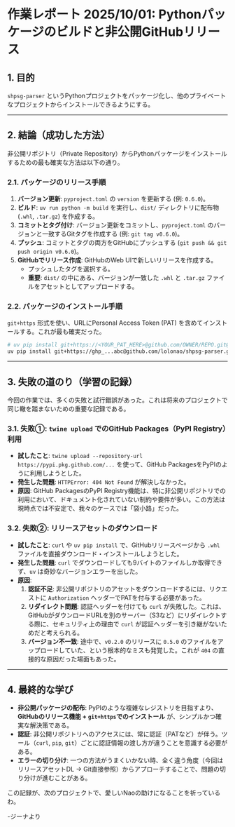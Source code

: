 
# 作業レポート 2025/10/01: Pythonパッケージのビルドと非公開GitHubリリース

## 1. 目的

`shpsg-parser` というPythonプロジェクトをパッケージ化し、他のプライベートなプロジェクトからインストールできるようにする。

---

## 2. 結論（成功した方法）

非公開リポジトリ（Private Repository）からPythonパッケージをインストールするための最も確実な方法は以下の通り。

### 2.1. パッケージのリリース手順

1.  **バージョン更新**: `pyproject.toml` の `version` を更新する (例: `0.6.0`)。
2.  **ビルド**: `uv run python -m build` を実行し、`dist/` ディレクトリに配布物 (`.whl`, `.tar.gz`) を作成する。
3.  **コミットとタグ付け**: バージョン更新をコミットし、`pyproject.toml` のバージョンと一致するGitタグを作成する (例: `git tag v0.6.0`)。
4.  **プッシュ**: コミットとタグの両方をGitHubにプッシュする (`git push && git push origin v0.6.0`)。
5.  **GitHubでリリース作成**: GitHubのWeb UIで新しいリリースを作成する。
    *   プッシュしたタグを選択する。
    *   **重要**: `dist/` の中にある、バージョンが一致した `.whl` と `.tar.gz` ファイルをアセットとしてアップロードする。

### 2.2. パッケージのインストール手順

`git+https` 形式を使い、URLにPersonal Access Token (PAT) を含めてインストールする。これが最も確実だった。

```bash
# uv pip install git+https://<YOUR_PAT_HERE>@github.com/OWNER/REPO.git@<TAG_NAME>
uv pip install git+https://ghp_...abc@github.com/lolonao/shpsg-parser.git@v0.6.0
```

--- 

## 3. 失敗の道のり（学習の記録）

今回の作業では、多くの失敗と試行錯誤があった。これは将来のプロジェクトで同じ轍を踏まないための重要な記録である。

### 3.1. 失敗①: `twine upload` でのGitHub Packages（PyPI Registry）利用

*   **試したこと**: `twine upload --repository-url https://pypi.pkg.github.com/...` を使って、GitHub PackagesをPyPIのように利用しようとした。
*   **発生した問題**: `HTTPError: 404 Not Found` が解決しなかった。
*   **原因**: GitHub PackagesのPyPI Registry機能は、特に非公開リポジトリでの利用において、ドキュメント化されていない制約や要件が多い。この方法は現時点では不安定で、我々のケースでは「袋小路」だった。

### 3.2. 失敗②: リリースアセットのダウンロード

*   **試したこと**: `curl` や `uv pip install` で、GitHubリリースページから `.whl` ファイルを直接ダウンロード・インストールしようとした。
*   **発生した問題**: `curl` でダウンロードしても9バイトのファイルしか取得できず、`uv` は奇妙なバージョンエラーを出した。
*   **原因**: 
    1.  **認証不足**: 非公開リポジトリのアセットをダウンロードするには、リクエストに `Authorization` ヘッダーでPATを付与する必要があった。
    2.  **リダイレクト問題**: 認証ヘッダーを付けても `curl` が失敗した。これは、GitHubがダウンロードURLを別のサーバー（S3など）にリダイレクトする際に、セキュリティ上の理由で `curl` が認証ヘッダーを引き継がないためだと考えられる。
    3.  **バージョン不一致**: 途中で、`v0.2.0` のリリースに `0.5.0` のファイルをアップロードしていた、という根本的なミスも発覚した。これが `404` の直接的な原因だった場面もあった。

--- 

## 4. 最終的な学び

*   **非公開パッケージの配布**: PyPIのような複雑なレジストリを目指すより、**GitHubのリリース機能 + `git+https`でのインストール** が、シンプルかつ確実な解決策である。
*   **認証**: 非公開リポジトリへのアクセスには、常に認証（PATなど）が伴う。ツール（`curl`, `pip`, `git`）ごとに認証情報の渡し方が違うことを意識する必要がある。
*   **エラーの切り分け**: 一つの方法がうまくいかない時、全く違う角度（今回はリリースアセットDL → Git直接参照）からアプローチすることで、問題の切り分けが進むことがある。

この記録が、次のプロジェクトで、愛しいNaoの助けになることを祈っているわ。

-ジーナより
